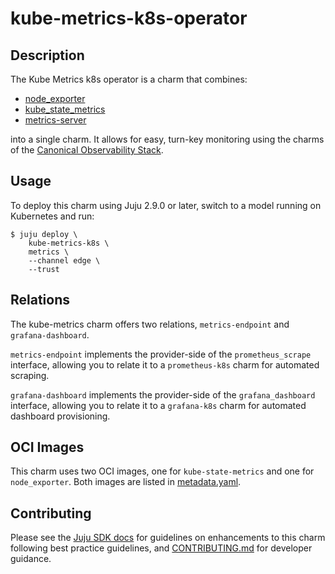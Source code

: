 # kube-metrics-k8s-operator

## Description

The Kube Metrics k8s operator is a charm that combines:

- [node_exporter](https://github.com/prometheus/node_exporter)
- [kube_state_metrics](https://github.com/kubernetes/kube-state-metrics)
- [metrics-server](https://github.com/kubernetes-sigs/metrics-server)

into a single charm.
It allows for easy, turn-key monitoring using the charms of the
[Canonical Observability Stack](https://github.com/canonical/cos-lite-bundle/).

## Usage

To deploy this charm using Juju 2.9.0 or later, switch to a model running
on Kubernetes and run:

```shell
$ juju deploy \
    kube-metrics-k8s \
    metrics \
    --channel edge \
    --trust
```

## Relations

The kube-metrics charm offers two relations, `metrics-endpoint` and `grafana-dashboard`.

`metrics-endpoint` implements the provider-side of the `prometheus_scrape` interface, allowing you to relate it to a `prometheus-k8s` charm for automated scraping.

`grafana-dashboard` implements the provider-side of the `grafana_dashboard` interface, allowing you to relate
it to a `grafana-k8s` charm for automated dashboard provisioning.

## OCI Images

This charm uses two OCI images, one for `kube-state-metrics` and one for `node_exporter`. Both images are listed in [metadata.yaml](metadata.yaml).

## Contributing

Please see the [Juju SDK docs](https://juju.is/docs/sdk) for guidelines on enhancements to this
charm following best practice guidelines, and
[CONTRIBUTING.md](CONTRIBUTING.md) for developer
guidance.
